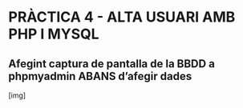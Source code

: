 # PRÀCTICA 4 - ALTA USUARI AMB PHP I MYSQL

## Afegint captura de pantalla de la BBDD a phpmyadmin ABANS d’afegir dades

[img]
